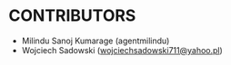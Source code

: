 CONTRIBUTORS
============

 - Milindu Sanoj Kumarage (agentmilindu)
 - Wojciech Sadowski (wojciechsadowski711@yahoo.pl)
